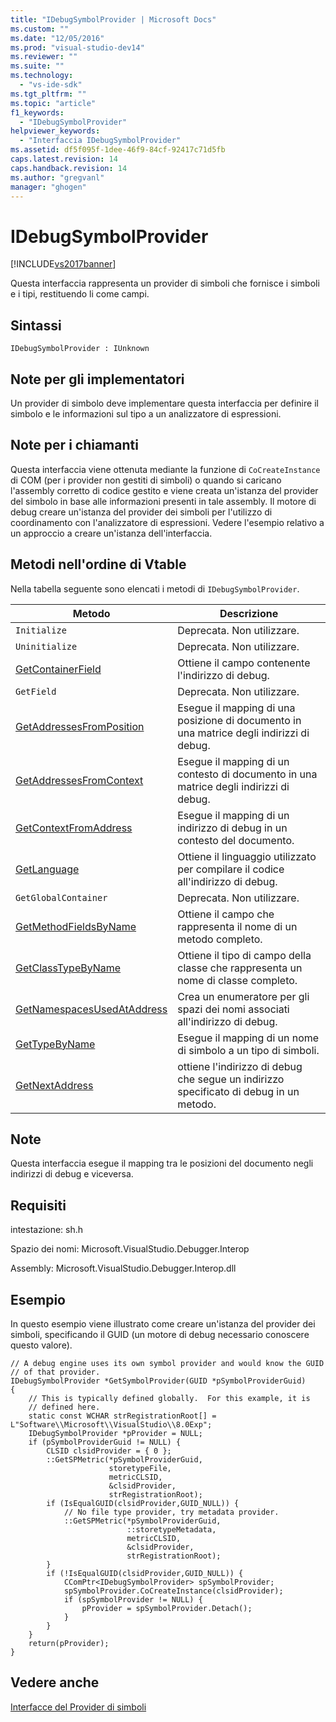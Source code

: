 ```yaml
---
title: "IDebugSymbolProvider | Microsoft Docs"
ms.custom: ""
ms.date: "12/05/2016"
ms.prod: "visual-studio-dev14"
ms.reviewer: ""
ms.suite: ""
ms.technology: 
  - "vs-ide-sdk"
ms.tgt_pltfrm: ""
ms.topic: "article"
f1_keywords: 
  - "IDebugSymbolProvider"
helpviewer_keywords: 
  - "Interfaccia IDebugSymbolProvider"
ms.assetid: df5f095f-1dee-46f9-84cf-92417c71d5fb
caps.latest.revision: 14
caps.handback.revision: 14
ms.author: "gregvanl"
manager: "ghogen"
---
```

# IDebugSymbolProvider
[!INCLUDE[vs2017banner](../../../code-quality/includes/vs2017banner.md)]

Questa interfaccia rappresenta un provider di simboli che fornisce i simboli e i tipi, restituendo li come campi.  
  
## Sintassi  
  
```  
IDebugSymbolProvider : IUnknown  
```  
  
## Note per gli implementatori  
 Un provider di simbolo deve implementare questa interfaccia per definire il simbolo e le informazioni sul tipo a un analizzatore di espressioni.  
  
## Note per i chiamanti  
 Questa interfaccia viene ottenuta mediante la funzione di `CoCreateInstance` di COM \(per i provider non gestiti di simboli\) o quando si caricano l'assembly corretto di codice gestito e viene creata un'istanza del provider del simbolo in base alle informazioni presenti in tale assembly.  Il motore di debug creare un'istanza del provider dei simboli per l'utilizzo di coordinamento con l'analizzatore di espressioni.  Vedere l'esempio relativo a un approccio a creare un'istanza dell'interfaccia.  
  
## Metodi nell'ordine di Vtable  
 Nella tabella seguente sono elencati i metodi di `IDebugSymbolProvider`.  
  
|Metodo|Descrizione|  
|------------|-----------------|  
|`Initialize`|Deprecata.  Non utilizzare.|  
|`Uninitialize`|Deprecata.  Non utilizzare.|  
|[GetContainerField](../../../extensibility/debugger/reference/idebugsymbolprovider-getcontainerfield.md)|Ottiene il campo contenente l'indirizzo di debug.|  
|`GetField`|Deprecata.  Non utilizzare.|  
|[GetAddressesFromPosition](../Topic/IDebugSymbolProvider::GetAddressesFromPosition.md)|Esegue il mapping di una posizione di documento in una matrice degli indirizzi di debug.|  
|[GetAddressesFromContext](../../../extensibility/debugger/reference/idebugsymbolprovider-getaddressesfromcontext.md)|Esegue il mapping di un contesto di documento in una matrice degli indirizzi di debug.|  
|[GetContextFromAddress](../../../extensibility/debugger/reference/idebugsymbolprovider-getcontextfromaddress.md)|Esegue il mapping di un indirizzo di debug in un contesto del documento.|  
|[GetLanguage](../../../extensibility/debugger/reference/idebugsymbolprovider-getlanguage.md)|Ottiene il linguaggio utilizzato per compilare il codice all'indirizzo di debug.|  
|`GetGlobalContainer`|Deprecata.  Non utilizzare.|  
|[GetMethodFieldsByName](../Topic/IDebugSymbolProvider::GetMethodFieldsByName.md)|Ottiene il campo che rappresenta il nome di un metodo completo.|  
|[GetClassTypeByName](../../../extensibility/debugger/reference/idebugsymbolprovider-getclasstypebyname.md)|Ottiene il tipo di campo della classe che rappresenta un nome di classe completo.|  
|[GetNamespacesUsedAtAddress](../../../extensibility/debugger/reference/idebugsymbolprovider-getnamespacesusedataddress.md)|Crea un enumeratore per gli spazi dei nomi associati all'indirizzo di debug.|  
|[GetTypeByName](../../../extensibility/debugger/reference/idebugsymbolprovider-gettypebyname.md)|Esegue il mapping di un nome di simbolo a un tipo di simboli.|  
|[GetNextAddress](../Topic/IDebugSymbolProvider::GetNextAddress.md)|ottiene l'indirizzo di debug che segue un indirizzo specificato di debug in un metodo.|  
  
## Note  
 Questa interfaccia esegue il mapping tra le posizioni del documento negli indirizzi di debug e viceversa.  
  
## Requisiti  
 intestazione: sh.h  
  
 Spazio dei nomi: Microsoft.VisualStudio.Debugger.Interop  
  
 Assembly: Microsoft.VisualStudio.Debugger.Interop.dll  
  
## Esempio  
 In questo esempio viene illustrato come creare un'istanza del provider dei simboli, specificando il GUID \(un motore di debug necessario conoscere questo valore\).  
  
```cpp#  
// A debug engine uses its own symbol provider and would know the GUID  
// of that provider.  
IDebugSymbolProvider *GetSymbolProvider(GUID *pSymbolProviderGuid)  
{  
    // This is typically defined globally.  For this example, it is  
    // defined here.  
    static const WCHAR strRegistrationRoot[] = L"Software\\Microsoft\\VisualStudio\\8.0Exp";  
    IDebugSymbolProvider *pProvider = NULL;  
    if (pSymbolProviderGuid != NULL) {  
        CLSID clsidProvider = { 0 };  
        ::GetSPMetric(*pSymbolProviderGuid,  
                      storetypeFile,  
                      metricCLSID,  
                      &clsidProvider,  
                      strRegistrationRoot);  
        if (IsEqualGUID(clsidProvider,GUID_NULL)) {  
            // No file type provider, try metadata provider.  
            ::GetSPMetric(*pSymbolProviderGuid,  
                          ::storetypeMetadata,  
                          metricCLSID,  
                          &clsidProvider,  
                          strRegistrationRoot);  
        }  
        if (!IsEqualGUID(clsidProvider,GUID_NULL)) {  
            CComPtr<IDebugSymbolProvider> spSymbolProvider;  
            spSymbolProvider.CoCreateInstance(clsidProvider);  
            if (spSymbolProvider != NULL) {  
                pProvider = spSymbolProvider.Detach();  
            }  
        }  
    }  
    return(pProvider);  
}  
```  
  
## Vedere anche  
 [Interfacce del Provider di simboli](../../../extensibility/debugger/reference/symbol-provider-interfaces.md)